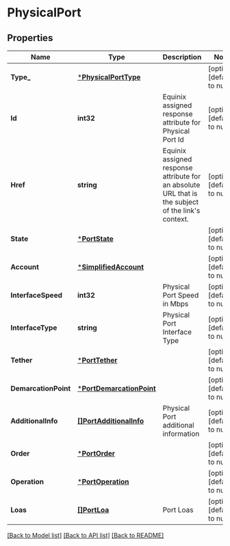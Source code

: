 # PhysicalPort

## Properties
Name | Type | Description | Notes
------------ | ------------- | ------------- | -------------
**Type_** | [***PhysicalPortType**](PhysicalPortType.md) |  | [optional] [default to null]
**Id** | **int32** | Equinix assigned response attribute for Physical Port Id | [optional] [default to null]
**Href** | **string** | Equinix assigned response attribute for an absolute URL that is the subject of the link&#x27;s context. | [optional] [default to null]
**State** | [***PortState**](PortState.md) |  | [optional] [default to null]
**Account** | [***SimplifiedAccount**](SimplifiedAccount.md) |  | [optional] [default to null]
**InterfaceSpeed** | **int32** | Physical Port Speed in Mbps | [optional] [default to null]
**InterfaceType** | **string** | Physical Port Interface Type | [optional] [default to null]
**Tether** | [***PortTether**](PortTether.md) |  | [optional] [default to null]
**DemarcationPoint** | [***PortDemarcationPoint**](PortDemarcationPoint.md) |  | [optional] [default to null]
**AdditionalInfo** | [**[]PortAdditionalInfo**](PortAdditionalInfo.md) | Physical Port additional information | [optional] [default to null]
**Order** | [***PortOrder**](PortOrder.md) |  | [optional] [default to null]
**Operation** | [***PortOperation**](PortOperation.md) |  | [optional] [default to null]
**Loas** | [**[]PortLoa**](PortLoa.md) | Port Loas | [optional] [default to null]

[[Back to Model list]](../README.md#documentation-for-models) [[Back to API list]](../README.md#documentation-for-api-endpoints) [[Back to README]](../README.md)

